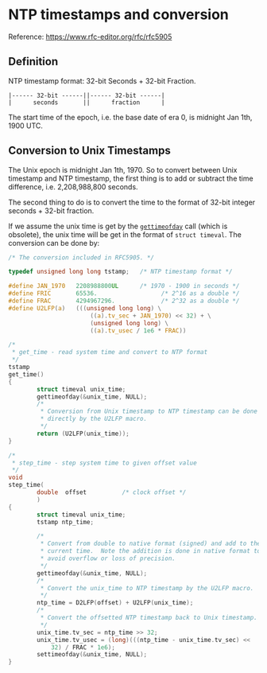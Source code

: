 # NTP timestamps and conversion

Reference: https://www.rfc-editor.org/rfc/rfc5905


## Definition

NTP timestamp format: 32-bit Seconds + 32-bit Fraction.
```
|------ 32-bit ------||------ 32-bit ------|
|      seconds       ||      fraction      |
```

The start time of the epoch, i.e. the base date of era 0, is midnight Jan 1th, 1900 UTC.


## Conversion to Unix Timestamps

The Unix epoch is midnight Jan 1th, 1970. So to convert between Unix timestamp and NTP timestamp, the first thing is to add or subtract the time difference, i.e. 2,208,988,800 seconds.

The second thing to do is to convert the time to the format of 32-bit integer seconds + 32-bit fraction.

If we assume the unix time is get by the [`gettimeofday`](https://man7.org/linux/man-pages/man2/settimeofday.2.html) call (which is obsolete), the unix time will be get in the format of `struct timeval`. The conversion can be done by:
```C
/* The conversion included in RFC5905. */

typedef unsigned long long tstamp;   /* NTP timestamp format */

#define JAN_1970   2208988800UL      /* 1970 - 1900 in seconds */
#define FRIC       65536.                  /* 2^16 as a double */
#define FRAC       4294967296.             /* 2^32 as a double */
#define U2LFP(a)   (((unsigned long long) \
                       ((a).tv_sec + JAN_1970) << 32) + \
                       (unsigned long long) \
                       ((a).tv_usec / 1e6 * FRAC))

/*
 * get_time - read system time and convert to NTP format
 */
tstamp
get_time()
{
        struct timeval unix_time;
        gettimeofday(&unix_time, NULL);
        /*
         * Conversion from Unix timestamp to NTP timestamp can be done
         * directly by the U2LFP macro.
         */
        return (U2LFP(unix_time));
}

/*
 * step_time - step system time to given offset value
 */
void
step_time(
        double  offset          /* clock offset */
        )
{
        struct timeval unix_time;
        tstamp ntp_time;

        /*
         * Convert from double to native format (signed) and add to the
         * current time.  Note the addition is done in native format to
         * avoid overflow or loss of precision.
         */
        gettimeofday(&unix_time, NULL);
        /*
         * Convert the unix_time to NTP timestamp by the U2LFP macro.
         */
        ntp_time = D2LFP(offset) + U2LFP(unix_time);
        /*
         * Convert the offsetted NTP timestamp back to Unix timestamp.
         */
        unix_time.tv_sec = ntp_time >> 32;
        unix_time.tv_usec = (long)(((ntp_time - unix_time.tv_sec) <<
            32) / FRAC * 1e6);
        settimeofday(&unix_time, NULL);
}
```

